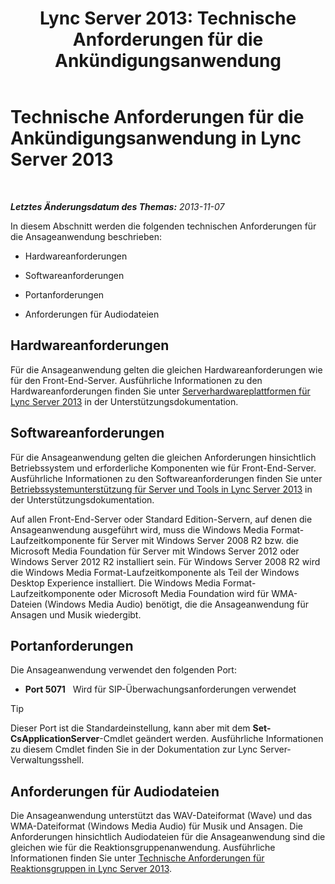 ﻿---
title: 'Lync Server 2013: Technische Anforderungen für die Ankündigungsanwendung'
TOCTitle: Technische Anforderungen für die Ankündigungsanwendung
ms:assetid: fbd8c204-3765-4b22-a0c9-a781b5126366
ms:mtpsurl: https://technet.microsoft.com/de-de/library/JJ205413(v=OCS.15)
ms:contentKeyID: 49295994
ms.date: 07/20/2017
mtps_version: v=OCS.15
ms.translationtype: HT
---

# Technische Anforderungen für die Ankündigungsanwendung in Lync Server 2013

 

_**Letztes Änderungsdatum des Themas:** 2013-11-07_

In diesem Abschnitt werden die folgenden technischen Anforderungen für die Ansageanwendung beschrieben:

  - Hardwareanforderungen

  - Softwareanforderungen

  - Portanforderungen

  - Anforderungen für Audiodateien

## Hardwareanforderungen

Für die Ansageanwendung gelten die gleichen Hardwareanforderungen wie für den Front-End-Server. Ausführliche Informationen zu den Hardwareanforderungen finden Sie unter [Serverhardwareplattformen für Lync Server 2013](lync-server-2013-server-hardware-platforms.md) in der Unterstützungsdokumentation.

## Softwareanforderungen

Für die Ansageanwendung gelten die gleichen Anforderungen hinsichtlich Betriebssystem und erforderliche Komponenten wie für Front-End-Server. Ausführliche Informationen zu den Softwareanforderungen finden Sie unter [Betriebssystemunterstützung für Server und Tools in Lync Server 2013](lync-server-2013-server-and-tools-operating-system-support.md) in der Unterstützungsdokumentation.

Auf allen Front-End-Server oder Standard Edition-Servern, auf denen die Ansageanwendung ausgeführt wird, muss die Windows Media Format-Laufzeitkomponente für Server mit Windows Server 2008 R2 bzw. die Microsoft Media Foundation für Server mit Windows Server 2012 oder Windows Server 2012 R2 installiert sein. Für Windows Server 2008 R2 wird die Windows Media Format-Laufzeitkomponente als Teil der Windows Desktop Experience installiert. Die Windows Media Format-Laufzeitkomponente oder Microsoft Media Foundation wird für WMA-Dateien (Windows Media Audio) benötigt, die die Ansageanwendung für Ansagen und Musik wiedergibt.

## Portanforderungen

Die Ansageanwendung verwendet den folgenden Port:

  - **Port 5071**   Wird für SIP-Überwachungsanforderungen verwendet


> [!TIP]
> Dieser Port ist die Standardeinstellung, kann aber mit dem <STRONG>Set-CsApplicationServer</STRONG>-Cmdlet geändert werden. Ausführliche Informationen zu diesem Cmdlet finden Sie in der Dokumentation zur Lync Server-Verwaltungsshell.



## Anforderungen für Audiodateien

Die Ansageanwendung unterstützt das WAV-Dateiformat (Wave) und das WMA-Dateiformat (Windows Media Audio) für Musik und Ansagen. Die Anforderungen hinsichtlich Audiodateien für die Ansageanwendung sind die gleichen wie für die Reaktionsgruppenanwendung. Ausführliche Informationen finden Sie unter [Technische Anforderungen für Reaktionsgruppen in Lync Server 2013](lync-server-2013-technical-requirements-for-response-group.md).

